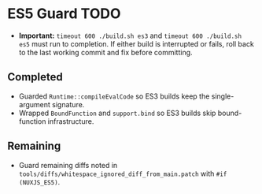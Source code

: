 # ES5 Guard TODO

- **Important:** `timeout 600 ./build.sh es3` and `timeout 600 ./build.sh es5` must run to completion. If either build is interrupted or fails, roll back to the last working commit and fix before committing.

## Completed
- Guarded `Runtime::compileEvalCode` so ES3 builds keep the single-argument signature.
- Wrapped `BoundFunction` and `support.bind` so ES3 builds skip bound-function infrastructure.

## Remaining
- Guard remaining diffs noted in `tools/diffs/whitespace_ignored_diff_from_main.patch` with `#if (NUXJS_ES5)`.

